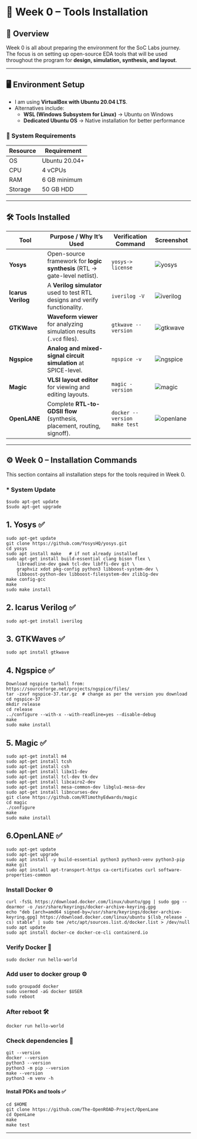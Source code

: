 # 🚀 Week 0 – Tools Installation

## 📌 Overview
Week 0 is all about preparing the environment for the SoC Labs journey.  
The focus is on setting up open-source EDA tools that will be used throughout the program for **design, simulation, synthesis, and layout**.

---

## 🖥️ Environment Setup
- I am using **VirtualBox with Ubuntu 20.04 LTS**.  
- Alternatives include:  
  - **WSL (Windows Subsystem for Linux)** → Ubuntu on Windows  
  - **Dedicated Ubuntu OS** → Native installation for better performance  

### 🔧 System Requirements
| Resource | Requirement |
|----------|-------------|
| OS       | Ubuntu 20.04+ |
| CPU      | 4 vCPUs |
| RAM      | 6 GB minimum |
| Storage  | 50 GB HDD |

---

## 🛠️ Tools Installed

| Tool        | Purpose / Why It’s Used | Verification Command | Screenshot |
|-------------|--------------------------|----------------------|-------------|
| **Yosys**   | Open-source framework for **logic synthesis** (RTL → gate-level netlist). | `yosys-> license` | ![yosys](./screenshots/yosys.png) |
| **Icarus Verilog** | A **Verilog simulator** used to test RTL designs and verify functionality. | `iverilog -V` | ![iverilog](./screenshots/iverilog.png) |
| **GTKWave** | **Waveform viewer** for analyzing simulation results (`.vcd` files). | `gtkwave --version` | ![gtkwave](./screenshots/gtkwave.png) |
| **Ngspice** | **Analog and mixed-signal circuit simulation** at SPICE-level. | `ngspice -v` | ![ngspice](./screenshots/ngspice.png) |
| **Magic**   | **VLSI layout editor** for viewing and editing layouts. | `magic -version` | ![magic](./screenshots/magic.png) |
| **OpenLANE** | Complete **RTL-to-GDSII flow** (synthesis, placement, routing, signoff). | `docker --version` <br> `make test` | ![openlane](./screenshots/openlane.png) |

---
## ⚙️ Week 0 – Installation Commands
This section contains all installation steps for the tools required in Week 0. 
### * System Update
```
$sudo apt-get update 
$sudo apt-get upgrade 
```

## 1. Yosys ✅
```
sudo apt-get update
git clone https://github.com/YosysHQ/yosys.git
cd yosys
sudo apt install make   # if not already installed
sudo apt-get install build-essential clang bison flex \
    libreadline-dev gawk tcl-dev libffi-dev git \
    graphviz xdot pkg-config python3 libboost-system-dev \
    libboost-python-dev libboost-filesystem-dev zlib1g-dev
make config-gcc
make
sudo make install
```

## 2. Icarus Verilog ✅
```
sudo apt-get install iverilog
```

## 3. GTKWaves ✅
```
sudo apt install gtkwave
```

## 4. Ngspice ✅
```
Download ngspice tarball from: https://sourceforge.net/projects/ngspice/files/
tar -zxvf ngspice-37.tar.gz  # change as per the version you download
cd ngspice-37
mkdir release
cd release
../configure --with-x --with-readline=yes --disable-debug
make
sudo make install
```

## 5. Magic ✅
```
sudo apt-get install m4
sudo apt-get install tcsh
sudo apt-get install csh
sudo apt-get install libx11-dev
sudo apt-get install tcl-dev tk-dev
sudo apt-get install libcairo2-dev
sudo apt-get install mesa-common-dev libglu1-mesa-dev
sudo apt-get install libncurses-dev
git clone https://github.com/RTimothyEdwards/magic
cd magic
./configure
make
sudo make install
```
## 6.OpenLANE ✅
```
sudo apt-get update
sudo apt-get upgrade
sudo apt install -y build-essential python3 python3-venv python3-pip make git
sudo apt install apt-transport-https ca-certificates curl software-properties-common
```
### Install Docker ⚙️
```
curl -fsSL https://download.docker.com/linux/ubuntu/gpg | sudo gpg --dearmor -o /usr/share/keyrings/docker-archive-keyring.gpg
echo "deb [arch=amd64 signed-by=/usr/share/keyrings/docker-archive-keyring.gpg] https://download.docker.com/linux/ubuntu $(lsb_release -cs) stable" | sudo tee /etc/apt/sources.list.d/docker.list > /dev/null
sudo apt update
sudo apt install docker-ce docker-ce-cli containerd.io
```
### Verify Docker 🔬
```
sudo docker run hello-world
```
### Add user to docker group ⚙️
```
sudo groupadd docker
sudo usermod -aG docker $USER
sudo reboot
```
### After reboot 🛠️
```
docker run hello-world
```
### Check dependencies 🔬
```
git --version
docker --version
python3 --version
python3 -m pip --version
make --version
python3 -m venv -h
```
#### Install PDKs and tools ✅
```
cd $HOME
git clone https://github.com/The-OpenROAD-Project/OpenLane
cd OpenLane
make
make test
```


---

